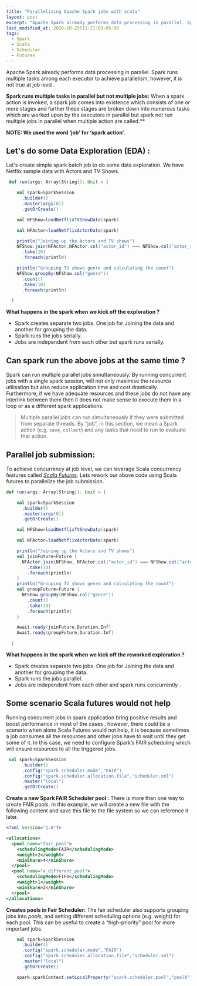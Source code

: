 ```yaml
---
title: "Parallelizing Apache Spark jobs with scala"
layout: post
excerpt: "Apache Spark already performs data processing in parallel. Spark runs multiple tasks among each executor to achieve parallelism, however, it is not true at job level."
last_modified_at: 2020-10-25T11:21:03-05:00
tags:
  - Spark
  - Scala
  - Scheduler
  - Futures
---
```


Apache Spark already performs data processing in parallel. Spark runs multiple tasks among each executor to achieve parallelism, however, it is not true at job level.
  
**Spark runs multiple tasks in parallel but not multiple jobs:**
When a spark action is invoked, a spark job comes into existence which consists of one or more stages and further these stages are broken down into numerous tasks which are worked upon by the executors in parallel but spark not run multiple jobs in parallel when multiple action are called.**

**NOTE: We used the word ‘job’ for ‘spark action’.**

## **Let's do some Data Exploration (EDA) :**

 Let's create simple spark batch job to do some data exploration. We have Netflix sample data with Actors and TV Shows.
```scala
 def run(args: Array[String]): Unit = {

    val spark=SparkSession
      .builder()
      .master(args(0))
      .getOrCreate()

    val NFShow=loadNetflixTVShowData(spark)

    val NFActor=loadNetflixActorData(spark)

    println("Joining up the Actors and TV shows")
    NFShow.join(NFActor,NFActor.col("actor_id") === NFShow.col("actor_id"),"inner")
      .take(10)
      .foreach(println)

    println("Grouping TV shows genre and calculating the count")
    NFShow.groupBy(NFShow.col("genre"))
      .count()
      .take(10)
      .foreach(println)

  }
``` 

 **What happens in the spark when we kick off the exploration ?**
  
- Spark creates separate two jobs. One job for Joining the data and another for grouping the data. 
-   Spark runs the jobs serially.
  - Jobs are independent from each other but spark runs serially.

## Can spark run the above jobs at the same time ?
Spark can run multiple parallel jobs simultaneously. By running concurrent jobs with a single spark session, will not only maximise the resource utilisation but also reduce application time and cost drastically. Furthermore, if we have adequate resources and these jobs do not have any interlink between them then it does not make sense to execute them in a loop or as a different spark applications.
> Multiple parallel jobs can run simultaneously if they were submitted from
> separate threads. By “job”, in this section, we mean a Spark action
> (e.g. `save`, `collect`) and any tasks that need to run to evaluate
> that action.

## Parallel job submission:

To achieve concurrency at job level, we can leverage Scala concurrency features called [_Scala Futures_](https://docs.scala-lang.org/overviews/core/futures.html). Lets rework our above code using Scala futures to parallelize the job submission.
```scala
def run(args: Array[String]): Unit = {

    val spark=SparkSession
      .builder()
      .master(args(0))
      .getOrCreate()

    val NFShow=loadNetflixTVShowData(spark)

    val NFActor=loadNetflixActorData(spark)

    println("Joining up the Actors and TV shows")
    val joinFuture=Future {
      NFActor.join(NFShow, NFActor.col("actor_id") === NFShow.col("actor_id"), "inner")
        .take(10)
        .foreach(println)
    }
    println("Grouping TV shows genre and calculating the count")
    val groupFuture=Future {
      NFShow.groupBy(NFShow.col("genre"))
        .count()
        .take(10)
        .foreach(println)
    }

    Await.ready(joinFuture,Duration.Inf)
    Await.ready(groupFuture,Duration.Inf)

  }
```
 **What happens in the spark when we kick off the reworked exploration ?**
  
- Spark creates separate two jobs. One job for Joining the data and another for grouping the data. 
-   Spark runs the jobs parallel.
  - Jobs are independent from each other and spark runs concurrently .
  

## Some scenario Scala futures would not help
Running concurrent jobs in spark application bring positive results and boost performance in most of the cases , however, there could be a scenario when alone Scala Futures would not help, it is because sometimes a job consumes all the resources and other jobs have to wait until they get some of it. In this case, we need to configure Spark’s FAIR scheduling which will ensure resources to all the triggered jobs.

```scala
 val spark=SparkSession
      .builder()
      .config("spark.scheduler.mode","FAIR")
      .config("spark.scheduler.allocation.file","scheduler.xml")
      .master("local")
      .getOrCreate()
```

 **Create a new Spark FAIR Scheduler pool :**
 There is more than one way to create FAIR pools. In this example, we will create a new file with the following content and save this file to the file system so we can reference it later.
```xml
<?xml version="1.0"?>

<allocations>
  <pool name="fair_pool">
    <schedulingMode>FAIR</schedulingMode>
    <weight>2</weight>
    <minShare>4</minShare>
  </pool>
  <pool name="a_different_pool">
    <schedulingMode>FIFO</schedulingMode>
    <weight>1</weight>
    <minShare>2</minShare>
  </pool>
</allocations>
```
**Creates pools in Fair Scheduler:**
The fair scheduler also supports grouping jobs into _pools_, and setting different scheduling options (e.g. weight) for each pool. This can be useful to create a “high-priority” pool for more important jobs.
```scala
    val spark=SparkSession
      .builder()
      .config("spark.scheduler.mode","FAIR")
      .config("spark.scheduler.allocation.file","scheduler.xml")
      .master("local")
      .getOrCreate()

    spark.sparkContext.setLocalProperty("spark.scheduler.pool","poolA")

```
